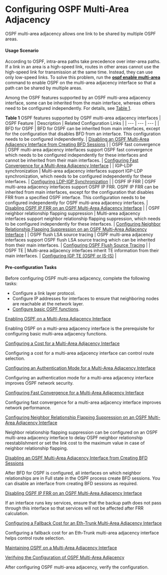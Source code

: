 Configuring OSPF Multi-Area Adjacency
=====================================

OSPF multi-area adjacency allows one link to be shared by multiple OSPF areas.

#### Usage Scenario

According to OSPF, intra-area paths take precedence over inter-area paths. If a link in an area is a high-speed link, routes in other areas cannot use the high-speed link for transmission at the same time. Instead, they can use only low-speed links. To solve this problem, run the [**ospf enable multi-area**](cmdqueryname=ospf+enable+multi-area) command to enable OSPF on the multi-area adjacency interface so that a path can be shared by multiple areas.

Among the OSPF features supported by an OSPF multi-area adjacency interface, some can be inherited from the main interface, whereas others need to be configured independently. For details, see [Table 1](#EN-US_TASK_0172365632__tab_dc_vrp_ospf_cfg_205801).

**Table 1** OSPF features supported by OSPF multi-area adjacency interfaces
| OSPF Feature | Description | Related Configuration Links |
| --- | --- | --- |
| BFD for OSPF | BFD for OSPF can be inherited from main interfaces, except for the configuration that disables BFD from an interface. This configuration needs to be configured independently. | [Disabling an OSPF Multi-Area Adjacency Interface from Creating BFD Sessions](dc_vrp_ospf_cfg_2066.html) |
| OSPF fast convergence | OSPF multi-area adjacency interfaces support OSPF fast convergence which needs to be configured independently for these interfaces and cannot be inherited from their main interfaces. | [Configuring Fast Convergence for a Multi-Area Adjacency Interface](dc_vrp_ospf_cfg_2062.html) |
| IGP-LDP synchronization | Multi-area adjacency interfaces support IGP-LDP synchronization, which needs to be configured independently for these interfaces. | [Configuring LDP-IGP Synchronization](dc_vrp_ldp-p2p_cfg_0046.html) |
| OSPF IP FRR | OSPF multi-area adjacency interfaces support OSPF IP FRR. OSPF IP FRR can be inherited from main interfaces, except for the configuration that disables FRR from a specified OSPF interface. This configuration needs to be configured independently for OSPF multi-area adjacency interfaces. | [Disabling OSPF IP FRR on an OSPF Multi-Area Adjacency Interface](dc_vrp_ospf_cfg_2067.html) |
| OSPF neighbor relationship flapping suppression | Multi-area adjacency interfaces support neighbor relationship flapping suppression, which needs to be configured independently for these interfaces. | [Configuring Neighbor Relationship Flapping Suppression on an OSPF Multi-Area Adjacency Interface](dc_vrp_ospf_cfg_2065.html) |
| OSPF flush LSA source tracing | OSPF multi-area adjacency interfaces support OSPF flush LSA source tracing which can be inherited from their main interfaces. | [Configuring OSPF Flush Source Tracing](dc_vrp_ospf_cfg_2070.html) |
| OSPF TE | Multi-area adjacency interfaces inherit TE information from their main interfaces. | [Configuring IGP TE (OSPF or IS-IS)](dc_vrp_te-p2p_cfg_0005.html) |



#### Pre-configuration Tasks

Before configuring OSPF multi-area adjacency, complete the following tasks:

* Configure a link layer protocol.
* Configure IP addresses for interfaces to ensure that neighboring nodes are reachable at the network layer.
* [Configure basic OSPF functions](dc_vrp_ospf_cfg_0003.html).


[Enabling OSPF on a Multi-Area Adjacency Interface](../../../../software/nev8r10_vrpv8r16/user/vrp/dc_vrp_ospf_cfg_2059.html)

Enabling OSPF on a multi-area adjacency interface is the prerequisite for configuring basic multi-area adjacency functions.

[Configuring a Cost for a Multi-Area Adjacency Interface](../../../../software/nev8r10_vrpv8r16/user/vrp/dc_vrp_ospf_cfg_2060.html)

Configuring a cost for a multi-area adjacency interface can control route selection.

[Configuring an Authentication Mode for a Multi-Area Adjacency Interface](../../../../software/nev8r10_vrpv8r16/user/vrp/dc_vrp_ospf_cfg_2061.html)

Configuring an authentication mode for a multi-area adjacency interface improves OSPF network security.

[Configuring Fast Convergence for a Multi-Area Adjacency Interface](../../../../software/nev8r10_vrpv8r16/user/vrp/dc_vrp_ospf_cfg_2062.html)

Configuring fast convergence for a multi-area adjacency interface improves network performance.

[Configuring Neighbor Relationship Flapping Suppression on an OSPF Multi-Area Adjacency Interface](../../../../software/nev8r10_vrpv8r16/user/vrp/dc_vrp_ospf_cfg_2065.html)

Neighbor relationship flapping suppression can be configured on an OSPF multi-area adjacency interface to delay OSPF neighbor relationship reestablishment or set the link cost to the maximum value in case of neighbor relationship flapping.

[Disabling an OSPF Multi-Area Adjacency Interface from Creating BFD Sessions](../../../../software/nev8r10_vrpv8r16/user/vrp/dc_vrp_ospf_cfg_2066.html)

After BFD for OSPF is configured, all interfaces on which neighbor relationships are in Full state in the OSPF process create BFD sessions. You can disable an interface from creating BFD sessions as required.

[Disabling OSPF IP FRR on an OSPF Multi-Area Adjacency Interface](../../../../software/nev8r10_vrpv8r16/user/vrp/dc_vrp_ospf_cfg_2067.html)

If an interface runs key services, ensure that the backup path does not pass through this interface so that services will not be affected after FRR calculation.

[Configuring a Fallback Cost for an Eth-Trunk Multi-Area Adjacency Interface](../../../../software/nev8r10_vrpv8r16/user/vrp/dc_vrp_ospf_cfg_2068.html)

Configuring a fallback cost for an Eth-Trunk multi-area adjacency interface helps control route selection.

[Maintaining OSPF on a Multi-Area Adjacency Interface](../../../../software/nev8r10_vrpv8r16/user/vrp/dc_vrp_ospf_cfg_2069.html)



[Verifying the Configuration of OSPF Multi-Area Adjacency](../../../../software/nev8r10_vrpv8r16/user/vrp/dc_vrp_ospf_cfg_2063.html)

After configuring OSPF multi-area adjacency, verify the configuration.